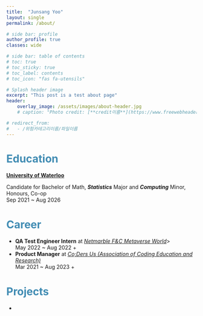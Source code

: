 ```yaml
---
title:  "Junsang Yoo"
layout: single
permalink: /about/

# side bar: profile
author_profile: true
classes: wide

# side bar: table of contents
# toc: true
# toc_sticky: true
# toc_label: contents
# toc_icon: "fas fa-utensils"

# Splash header image
excerpt: "This post is a test about page"
header:
    overlay_image: /assets/images/about-header.jpg
    # caption: "Photo credit: [**credit이름**](https://www.freewebheaders.com/technology-industry/high-tech-designs-headers/)"

# redirect_from:
#   - /위험카테고리이름/파일이름
---
```


<!-- Hello World
{: .notice--danger} -->



# <span style='color: #418CB3;'>Education</span>
[**University of Waterloo**](https://uwaterloo.ca/) 

Candidate for Bachelor of Math, ***Statistics*** Major and ***Computing*** Minor, Honours, Co-op <br />
Sep 2021 ~ Aug 2026

# <span style='color: #418CB3;'>Career</span>

+ **QA Test Engineer Intern** at [*Netmarble F&C Metaverse World*](https://company.netmarble.com/studio/list/fnc)> <br />
May 2022 ~ Aug 2022
  + 
+ **Product Manager** at [*Co;Ders Us (Association of Coding Education and Research)*](https://www.codersus.org/en) <br />
Mar 2021 ~ Aug 2023
  + 

# <span style='color: #418CB3;'>Projects</span>

+ 

<!-- # <span style='color: DimGrey;'>Contact</span>

+ <i class="fas fa-envelope-square"></i> [Email](mailto:dbwnstkddb@gmail.com)
+ <i class="fab fa-linkedin-in"></i> [LinkedIn](https://www.linkedin.com/in/junsang-yoo-305288227/?locale=en_US)
+ <i class="fab fa-github"></i> [Github](https://github.com/junsangyooo) -->